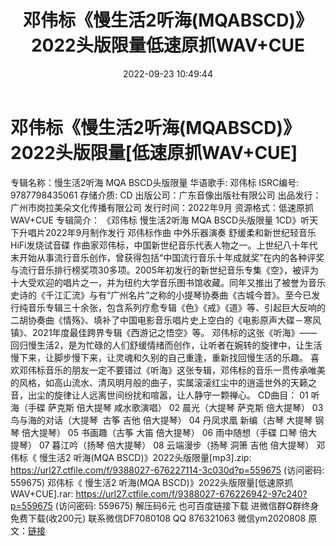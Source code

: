 ﻿---
title: 邓伟标《慢生活2听海(MQABSCD)》2022头版限量低速原抓WAV+CUE
date: 2022-09-23 10:49:44
categories: 新碟专辑、稀有等精品
tags: 华语中文
---
# 邓伟标《慢生活2听海(MQABSCD)》2022头版限量[低速原抓WAV+CUE]

专辑名称：慢生活2听海 MQA BSCD头版限量
华语歌手: 邓伟标
ISRC编号: 9787798435061
存储介质: CD
出版公司：广东音像出版社有限公司
出品发行：广州市岗拉美朵文化传播有限公司
发行时间：2022年9月
资源格式：低速原抓WAV+CUE
专辑简介：
《邓伟标 慢生活2听海 MQA BSCD头版限量 1CD》听天下升唱片2022年9月制作发行 邓伟标作曲 中外乐器演奏
舒缓柔和新世纪轻音乐 HiFi发烧试音碟
作曲家邓伟标，中国新世纪音乐代表人物之一。上世纪八十年代末开始从事流行音乐创作，曾获得包括“中国流行音乐十年成就奖”在内的各种评奖与流行音乐排行榜奖项30多项。2005年初发行的新世纪音乐专集《空》，被评为十大受欢迎的唱片之一，并为纽约大学音乐图书馆收藏。同年又推出了被誉为音乐史诗的《千江汇流》与有“广州名片”之称的小提琴协奏曲《古城今昔》。至今已发行纯音乐专辑三十余张，包含系列疗愈专辑《色》《戒》《道》等、引起巨大反响的二胡协奏曲《情殇》、填补了中国电影音乐唱片史上空白的《电影原声大碟－寒风镇》、2021年度最佳跨界专辑《西游记之悟空》等。
邓伟标的这张《听海》——回归慢生活2，是为忙碌的人们舒缓情绪而创作，让听者在婉转的旋律中，让生活慢下来，让脚步慢下来，让灵魂和久别的自己重逢，重新找回慢生活的乐趣。
喜欢邓伟标音乐的朋友一定不要错过《听海》这张专辑，邓伟标的音乐一贯传承唯美的风格，如高山流水、清风明月般的曲子，实属滚滚红尘中的逍遥世外的天籁之音，出尘的旋律让人远离世间纷扰和喧嚣，让人静守一颗禅心。
CD曲目：
01 听海（手碟 萨克斯 倍大提琴 咸水歌演唱）
02 晨光（大提琴 萨克斯 倍大提琴）
03 鸟与海的对话（大提琴  古筝 吉他 倍大提琴）
04 丹凤求凰 新编（古琴 大提琴 钢琴 倍大提琴）
05 书画趣（古筝 大笛 倍大提琴）
06 雨中随想（手碟 口琴 倍大提琴）
07 暮江吟（扬琴 倍大提琴）
08 云端漫步（扬琴 洞箫 吉他 倍大提琴）
邓伟标《 慢生活2 听海(MQA BSCD)》2022头版限量[mp3].zip:
https://url27.ctfile.com/f/9388027-676227114-3c030d?p=559675
(访问密码: 559675)
邓伟标《 慢生活2 听海(MQA BSCD)》2022头版限量[低速原抓WAV+CUE].rar: https://url27.ctfile.com/f/9388027-676226942-97c240?p=559675
(访问密码: 559675)
解压码6元
也可百度链接下载
进微信群Q群终身免费下载(收200元)
联系微信DF7080108 QQ 876321063
微信ym2020808
原文：[链接](https://blog.sina.com.cn/s/blog_1647c7e7601030ziy.html)